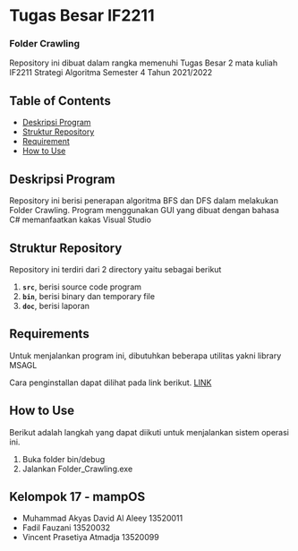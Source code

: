 # Tugas Besar IF2211
### Folder Crawling

Repository ini dibuat dalam rangka memenuhi Tugas Besar 2 mata kuliah IF2211 Strategi Algoritma Semester 4 Tahun 2021/2022

## Table of Contents

- [Deskripsi Program](#deskripsi-program)
- [Struktur Repository](#struktur-repository)
- [Requirement](#requirements)
- [How to Use](#how-to-use)

## Deskripsi Program

Repository ini berisi penerapan algoritma BFS dan DFS dalam melakukan Folder Crawling. Program menggunakan GUI yang dibuat dengan bahasa C# memanfaatkan kakas Visual Studio

## Struktur Repository  

Repository ini terdiri dari 2 directory yaitu sebagai berikut

1. **`src`**, berisi source code program
2. **`bin`**, berisi binary dan temporary file
3. **`doc`**, berisi laporan 

## Requirements

Untuk menjalankan program ini, dibutuhkan beberapa utilitas yakni library MSAGL

Cara penginstallan dapat dilihat pada link berikut.
[LINK](https://github.com/microsoft/automatic-graph-layout)

## How to Use

Berikut adalah langkah yang dapat diikuti untuk menjalankan sistem operasi ini.

1. Buka folder bin/debug
2. Jalankan Folder_Crawling.exe

## Kelompok 17 - mampOS
- Muhammad Akyas David Al Aleey	13520011 
- Fadil Fauzani 13520032 
- Vincent Prasetiya Atmadja	13520099
